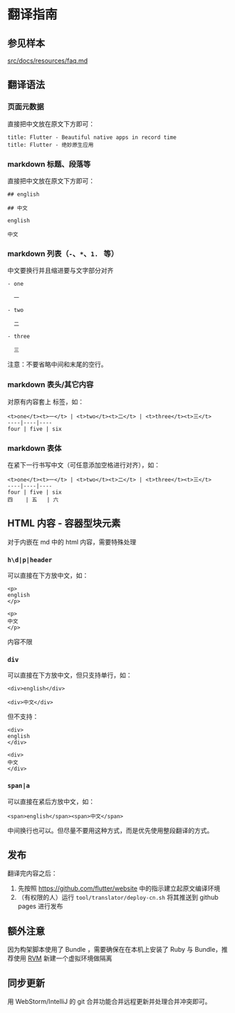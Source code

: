 # 翻译指南

## 参见样本

[src/docs/resources/faq.md](/src/docs/resources/faq.md)

## 翻译语法

### 页面元数据

直接把中文放在原文下方即可：

```
title: Flutter - Beautiful native apps in record time
title: Flutter - 绝妙原生应用
```

### markdown 标题、段落等

直接把中文放在原文下方即可：

```
## english

## 中文

english

中文
```

### markdown 列表（`-`、`*`、`1. ` 等）

中文要换行并且缩进要与文字部分对齐

```
- one

  一
  
- two

  二
  
- three

  三

```

注意：不要省略中间和末尾的空行。

### markdown 表头/其它内容

对原有内容套上 <t> 标签，如：

```
<t>one</t><t>一</t> | <t>two</t><t>二</t> | <t>three</t><t>三</t>
----|----|----
four | five | six

```

### markdown 表体

在紧下一行书写中文（可任意添加空格进行对齐），如：

```
<t>one</t><t>一</t> | <t>two</t><t>二</t> | <t>three</t><t>三</t>
----|----|----
four | five | six
四    | 五   | 六

```

## HTML 内容 - 容器型块元素

对于内嵌在 md 中的 html 内容，需要特殊处理

### `h\d|p|header`

可以直接在下方放中文，如：

```
<p>
english
</p>

<p>
中文
</p>

```

内容不限

### `div`

可以直接在下方放中文，但只支持单行，如：

```
<div>english</div>

<div>中文</div>

```

但不支持：

```
<div>
english
</div>

<div>
中文
</div>

```

### `span|a`

可以直接在紧后方放中文，如：

```
<span>english</span><span>中文</span>
```
中间换行也可以。但尽量不要用这种方式，而是优先使用整段翻译的方式。

## 发布

翻译完内容之后：

1. 先按照 <https://github.com/flutter/website> 中的指示建立起原文编译环境
1. （有权限的人）运行 `tool/translator/deploy-cn.sh` 将其推送到 github pages 进行发布

## 额外注意

因为构架脚本使用了 Bundle ，需要确保在在本机上安装了 Ruby 与 Bundle，推荐使用 [RVM](https://ruby-china.org/wiki/rvm-guide) 新建一个虚拟环境做隔离

## 同步更新

用 WebStorm/IntelliJ 的 git 合并功能合并远程更新并处理合并冲突即可。
